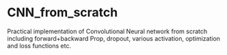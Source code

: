 # CNN_from_scratch
Practical implementation of Convolutional Neural network from scratch including forward+backward Prop, dropout, various activation, optimization and loss functions etc.
